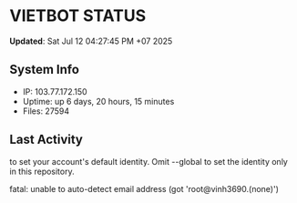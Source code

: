 # VIETBOT STATUS
**Updated**: Sat Jul 12 04:27:45 PM +07 2025

## System Info
- IP: 103.77.172.150
- Uptime: up 6 days, 20 hours, 15 minutes
- Files: 27594

## Last Activity

to set your account's default identity.
Omit --global to set the identity only in this repository.

fatal: unable to auto-detect email address (got 'root@vinh3690.(none)')
